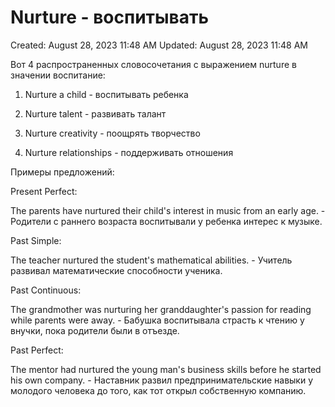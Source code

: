# Nurture - воспитывать

Created: August 28, 2023 11:48 AM
Updated: August 28, 2023 11:48 AM

Вот 4 распространенных словосочетания с выражением nurture в значении воспитание:

1. Nurture a child - воспитывать ребенка

2. Nurture talent - развивать талант

3. Nurture creativity - поощрять творчество

4. Nurture relationships - поддерживать отношения

Примеры предложений:

Present Perfect:

The parents have nurtured their child's interest in music from an early age. - Родители с раннего возраста воспитывали у ребенка интерес к музыке.

Past Simple:

The teacher nurtured the student's mathematical abilities. - Учитель развивал математические способности ученика.

Past Continuous:

The grandmother was nurturing her granddaughter's passion for reading while parents were away. - Бабушка воспитывала страсть к чтению у внучки, пока родители были в отъезде.

Past Perfect:

The mentor had nurtured the young man's business skills before he started his own company. - Наставник развил предпринимательские навыки у молодого человека до того, как тот открыл собственную компанию.